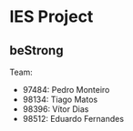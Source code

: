 # IES Project
## **beStrong**

Team:
- 97484: Pedro Monteiro
- 98134: Tiago Matos
- 98396: Vítor Dias
- 98512: Eduardo Fernandes


